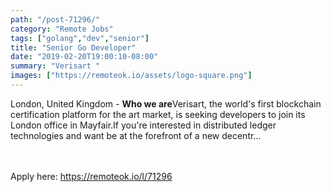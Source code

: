 ```yaml
---
path: "/post-71296/"
category: "Remote Jobs"
tags: ["golang","dev","senior"]
title: "Senior Go Developer"
date: "2019-02-20T19:00:10-08:00"
summary: "Verisart "
images: ["https://remoteok.io/assets/logo-square.png"]
---
```


London, United Kingdom - **Who we are**Verisart, the world's first blockchain certification platform for the art market, is seeking developers to join its London office in Mayfair.If you're interested in distributed ledger technologies and want be at the forefront of a new decentr...

<br/>
<br/>
Apply here: <A HREF="https://remoteok.io/l/71296">https://remoteok.io/l/71296</A>

